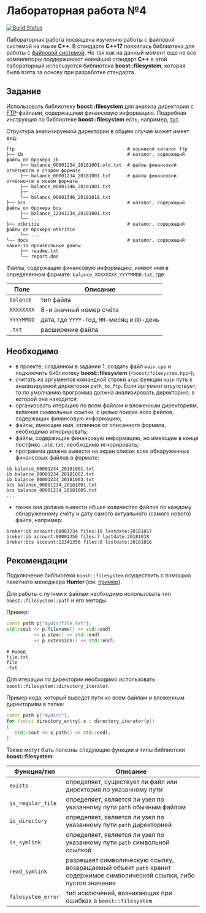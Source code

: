 # Лабораторная работа №4

[![Build Status](https://www.travis-ci.com/Andrey-torix/lab04-boost.svg?branch=ver2)](https://www.travis-ci.com/Andrey-torix/lab04-boost)


Лабораторная работа посвящена изучению работы с файловой системой на языке **C++**. В стандарте **C++17** появилась библиотека для работы с [файловой системой](https://en.cppreference.com/w/cpp/filesystem). Но так как на данный момент еще не все компиляторы поддерживают новейший стандарт **C++** в этой лабораторный используется библиотека **boost::filesystem**, которая была взята за основу при разработке стандарта.

## Задание

Использовать библиотеку **boost::filesystem** для анализа директории с [FTP](https://ru.wikipedia.org/wiki/FTP)-файлами, содержащими финансовую информацию. Подробная инструкция по библиотеке **boost::filesystem** есть, например, [тут](https://www.boost.org/doc/libs/1_68_0/libs/filesystem/doc/tutorial.html).

Структура анализируемой директории в общем случае может имеет вид:

```Shell
ftp                                         # корневой каталог ftp
├── ib                                      # каталог, содержащий файлы от брокера ib
     ├── balance_00001234_20181001.old.txt  # файлы финансовой отчётности в старом формате 
     ├── balance_00001234_20181001.txt      # файлы финансовой отчётночти в новом формате 
     ├── balance_00001346_20181001.txt      
     ├── ...     
     └── balance_00001346_20181018.txt      
├── bcs                                     # каталог, содержащий файлы от брокера bcs
     ├── balance_12341234_20181001.txt
     └── ...     
├── otkritie                                # каталог, содержащий файлы от брокера otkritie
     └── ...   
└── docs                                    # каталог, содержащий какие-то произвольные файлы
     ├── readme.txt     
     └── report.doc 
```

Файлы, содержащие финансовую информацию, имеют имя в определенном формате:
`balance_XXXXXXXX_YYYYMMDD.txt`, где 

| Поле | Описание |
| ------ | ------ |
| `balance` | тип файла |
| `XXXXXXXX` | 8-и значный номер счёта |
| `YYYYMMDD` | дата, где `YYYY`-год, `MM`-месяц и `DD`-день |
| `.txt` | расширение файла |

## Необходимо

- в проекте, созданном в задании 1, создать файл `main.cpp` и подключить библиотеку **boost::filesystem** (`<boost/filesystem.hpp>`);
- считать из аргументов командной строки `args` функции `main` путь к анализируемой директории `path_to_ftp`. Если аргумент отсутствует, то по умолчанию программа должна анализировать директорию, в которой она находится;
- организовать итерацию по всем файлам и вложенным директориям, включая символьные ссылки, с целью поиска всех файлов, содержащих финансовую информацию;
- файлы, имеющие имя, отличное от описанного формата, необходимо игнорировать;
- файлы, содержищие финансовую информацию, но имеющие в конце постфикс `.old.txt`, необходимо игнорировать;
- программа должна вывести на экран список всех обнаруженных финансовых файлов в формате:

```Shell
ib balance_00001234_20181001.txt
ib balance_00001234_20181002.txt
ib balance_00001234_20181003.txt
bcs balance_00001234_20181001.txt
bcs balance_00001234_20181005.txt
...
```

- также она должна вывести общее количество файлов по каждому обнаруженному счёту и дату самого актуального (самого нового) файла, например:

```Shell
broker:ib account:00001234 files:10 lastdate:20181017
broker:ib account:00001356 files:7 lastdate:20181018
broker:bcs account:12341356 files:8 lastdate:20181016
```

## Рекомендации

Подключение библиотеки `boost::filesystem` осуществить с помощью пакетного менеджера **Hunter** (см. [пример](https://docs.hunter.sh/en/latest/packages/pkg/Boost.html)).

Для работы с путями к файлам необходимо использовать тип `boost::filesystem::path` и его методы.

Пример:

```cpp
const path p{"mydir/file.txt"};
std::cout << p.filename() << std::endl
          << p.stem() << std::endl
          << p.extension() << std::endl;
```

```Shell
# Вывод
file.txt
file
.txt
```
Для итерации по директории необходимо использовать `boost::filesystem::directory_iterator`.

Пример кода, который выведет пути ко всем файлам и вложенным директориям в папке:

```cpp
const path p{"mydir/"};
for (const directory_entry& x : directory_iterator{p})
{
   std::cout << x.path() << std::endl;
}
```

Также могут быть полезны следующие функции и типы библиотеки **boost::filesystem**:

| Функция/тип | Описание |
| ------ | ------ |
| `exists` | определяет, существует ли файл или директория по указанному пути |
| `is_regular_file` | определяет, является ли узел по указанному пути `path` обычным файлом |
| `is_directory` | определяет, является ли узел по указанному пути `path` директорией |
| `is_symlink` | определяет, является ли узел по указанному пути `path` символьной ссылкой |
| `read_symlink` | разрешает символическую ссылку, возаращаемый объект `path` хранит содержимое символической ссылки, либо пустое значение |
| `filesystem_error` | тип исключений, возникающих при ошибках в `boost::filesystem` |
